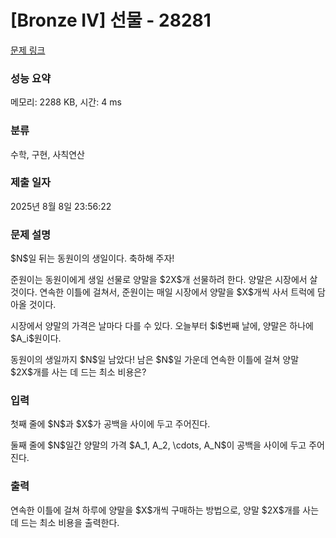 # [Bronze IV] 선물 - 28281 

[문제 링크](https://www.acmicpc.net/problem/28281) 

### 성능 요약

메모리: 2288 KB, 시간: 4 ms

### 분류

수학, 구현, 사칙연산

### 제출 일자

2025년 8월 8일 23:56:22

### 문제 설명

<p>$N$일 뒤는 동원이의 생일이다. 축하해 주자!</p>

<p>준원이는 동원이에게 생일 선물로 양말을 $2X$개 선물하려 한다. 양말은 시장에서 살 것이다. 연속한 이틀에 걸쳐서, 준원이는 매일 시장에서 양말을 $X$개씩 사서 트럭에 담아올 것이다.</p>

<p>시장에서 양말의 가격은 날마다 다를 수 있다. 오늘부터 $i$번째 날에, 양말은 하나에 $A_i$원이다.</p>

<p>동원이의 생일까지 $N$일 남았다! 남은 $N$일 가운데 연속한 이틀에 걸쳐 양말 $2X$개를 사는 데 드는 최소 비용은?</p>

### 입력 

 <p>첫째 줄에 $N$과 $X$가 공백을 사이에 두고 주어진다.</p>

<p>둘째 줄에 $N$일간 양말의 가격 $A_1, A_2, \cdots, A_N$이 공백을 사이에 두고 주어진다.</p>

### 출력 

 <p>연속한 이틀에 걸쳐 하루에 양말을 $X$개씩 구매하는 방법으로, 양말 $2X$개를 사는 데 드는 최소 비용을 출력한다.</p>

